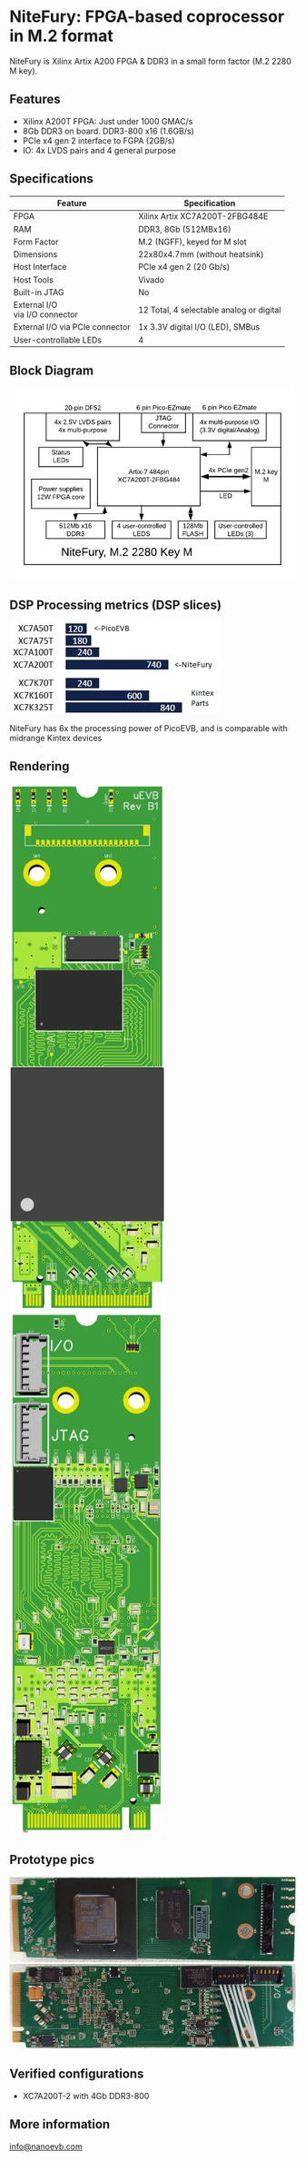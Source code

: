 # NiteFury: FPGA-based coprocessor in M.2 format

NiteFury is Xilinx Artix A200 FPGA & DDR3 in a small form factor (M.2 2280 M key).

## Features
- Xilinx A200T FPGA: Just under 1000 GMAC/s
- 8Gb DDR3 on board. DDR3-800 x16 (1.6GB/s)
- PCIe x4 gen 2 interface to FGPA (2GB/s)
- IO: 4x LVDS pairs and 4 general purpose


## Specifications

| Feature | Specification |
| --- | --- |
| FPGA | Xilinx Artix XC7A200T-2FBG484E |
| RAM | DDR3, 8Gb (512MBx16) |
| Form Factor | M.2 (NGFF), keyed for M slot |
| Dimensions | 22x80x4.7mm (without heatsink) |
| Host Interface | PCIe x4 gen 2 (20 Gb/s) |
| Host Tools | Vivado  |
| Built-in JTAG | No |
| External I/O <BR/> via I/O connector | 12 Total, 4 selectable analog or digital  |
| External I/O via PCIe connector | 1x 3.3V digital I/O (LED), SMBus |
| User-controllable LEDs | 4 |



## Block Diagram
![NiteFury block diagram](./images/uEVB-BD.png)

## DSP Processing metrics (DSP slices)
![DSP metrics diagram](./images/dsp-metrics.jpg)

NiteFury has 6x the processing power of PicoEVB, and is comparable with midrange Kintex devices

## Rendering

![Image of NiteFury top](./images/top.png)
![Image of NiteFury bottom](./images/bot.png)

## Prototype pics
![Image of NiteFury top](./images/Top-R1-A.png)
![Image of NiteFury bottom](./images/Bot-R1-A.png)


## Verified configurations
- XC7A200T-2 with 4Gb DDR3-800

## More information

info@nanoevb.com


